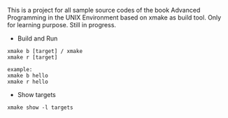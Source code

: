 This is a project for all sample source codes of the book Advanced Programming in the UNIX Environment based on xmake as build tool. 
Only for learning purpose. 
Still in progress.



- Build and Run

```shell
xmake b [target] / xmake
xmake r [target]

example:
xmake b hello
xmake r hello
```
- Show targets
```shell
xmake show -l targets
```
